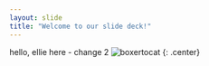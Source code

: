 ```yaml
---
layout: slide
title: "Welcome to our slide deck!"
---
```


hello, ellie here - change 2
![boxertocat](https://octodex.github.com/images/boxertocat_octodex.jpg)
{: .center}

